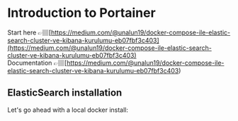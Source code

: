 # Introduction to Portainer

Start here 👉🏽[https://medium.com/@unalun19/docker-compose-ile-elastic-search-cluster-ve-kibana-kurulumu-eb07fbf3c403](https://medium.com/@unalun19/docker-compose-ile-elastic-search-cluster-ve-kibana-kurulumu-eb07fbf3c403) </br>
Documentation 👉🏽[https://medium.com/@unalun19/docker-compose-ile-elastic-search-cluster-ve-kibana-kurulumu-eb07fbf3c403)

## ElasticSearch installation

Let's go ahead with a local docker install: 